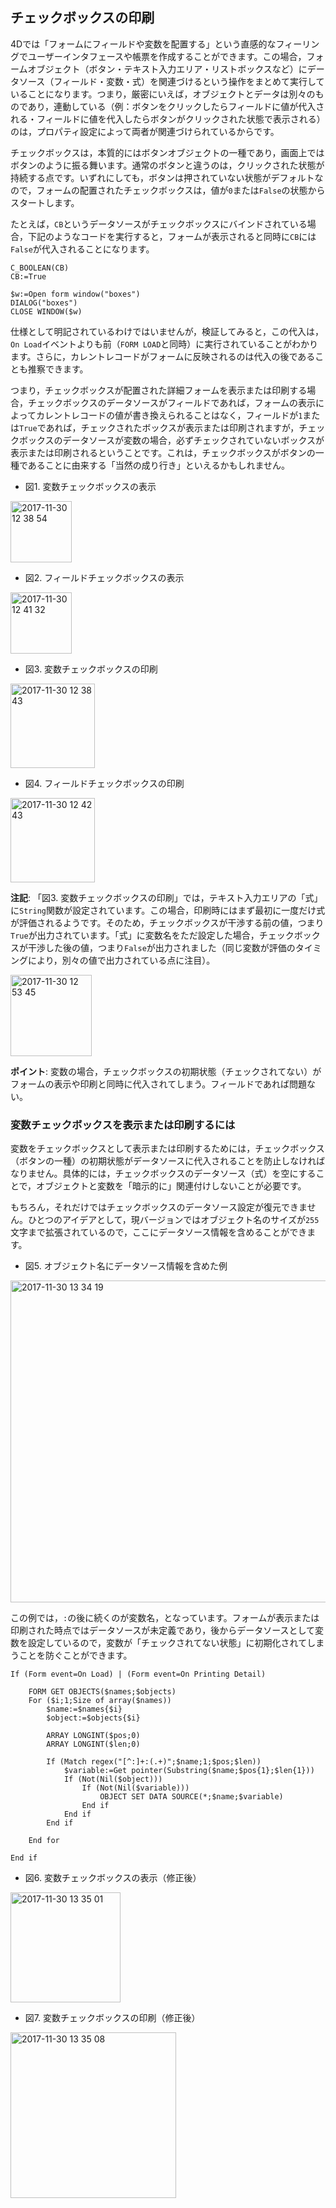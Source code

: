 ## チェックボックスの印刷

4Dでは「フォームにフィールドや変数を配置する」という直感的なフィーリングでユーザーインタフェースや帳票を作成することができます。この場合，フォームオブジェクト（ボタン・テキスト入力エリア・リストボックスなど）にデータソース（フィールド・変数・式）を関連づけるという操作をまとめて実行していることになります。つまり，厳密にいえば，オブジェクトとデータは別々のものであり，連動している（例：ボタンをクリックしたらフィールドに値が代入される・フィールドに値を代入したらボタンがクリックされた状態で表示される）のは，プロパティ設定によって両者が関連づけられているからです。

チェックボックスは，本質的にはボタンオブジェクトの一種であり，画面上ではボタンのように振る舞います。通常のボタンと違うのは，クリックされた状態が持続する点です。いずれにしても，ボタンは押されていない状態がデフォルトなので，フォームの配置されたチェックボックスは，値が``0``または``False``の状態からスタートします。

たとえば，``CB``というデータソースがチェックボックスにバインドされている場合，下記のようなコードを実行すると，フォームが表示されると同時に``CB``には``False``が代入されることになります。

```
C_BOOLEAN(CB)
CB:=True

$w:=Open form window("boxes")
DIALOG("boxes")
CLOSE WINDOW($w)
```

仕様として明記されているわけではいませんが，検証してみると，この代入は，``On Load``イベントよりも前（``FORM LOAD``と同時）に実行されていることがわかります。さらに，カレントレコードがフォームに反映されるのは代入の後であることも推察できます。

つまり，チェックボックスが配置された詳細フォームを表示または印刷する場合，チェックボックスのデータソースがフィールドであれば，フォームの表示によってカレントレコードの値が書き換えられることはなく，フィールドが``1``または``True``であれば，チェックされたボックスが表示または印刷されますが，チェックボックスのデータソースが変数の場合，必ずチェックされていないボックスが表示または印刷されるということです。これは，チェックボックスがボタンの一種であることに由来する「当然の成り行き」といえるかもしれません。

* 図1. 変数チェックボックスの表示

<img width="98" alt="2017-11-30 12 38 54" src="https://user-images.githubusercontent.com/10509075/33411908-9bde774c-d5cb-11e7-8629-58e46dab8207.png">

* 図2. フィールドチェックボックスの表示

<img width="98" alt="2017-11-30 12 41 32" src="https://user-images.githubusercontent.com/10509075/33411929-d0df8828-d5cb-11e7-9612-ad6b8f9f77c9.png">

* 図3. 変数チェックボックスの印刷

<img width="135" alt="2017-11-30 12 38 43" src="https://user-images.githubusercontent.com/10509075/33411914-b0839c90-d5cb-11e7-9f75-93da4671a334.png">


* 図4. フィールドチェックボックスの印刷

<img width="135" alt="2017-11-30 12 42 43" src="https://user-images.githubusercontent.com/10509075/33411959-fcbcc5be-d5cb-11e7-9f16-9f7e21a9620d.png">

**注記**: 「図3. 変数チェックボックスの印刷」では，テキスト入力エリアの「式」に``String``関数が設定されています。この場合，印刷時にはまず最初に一度だけ式が評価されるようです。そのため，チェックボックスが干渉する前の値，つまり``True``が出力されています。「式」に変数名をただ設定した場合，チェックボックスが干渉した後の値，つまり``False``が出力されました（同じ変数が評価のタイミングにより，別々の値で出力されている点に注目）。

<img width="130" alt="2017-11-30 12 53 45" src="https://user-images.githubusercontent.com/10509075/33412258-9c50f16c-d5cd-11e7-903e-a85766382219.png">

**ポイント**: 変数の場合，チェックボックスの初期状態（チェックされてない）がフォームの表示や印刷と同時に代入されてしまう。フィールドであれば問題ない。

### 変数チェックボックスを表示または印刷するには

変数をチェックボックスとして表示または印刷するためには，チェックボックス（ボタンの一種）の初期状態がデータソースに代入されることを防止しなければなりません。具体的には，チェックボックスのデータソース（式）を空にすることで，オブジェクトと変数を「暗示的に」関連付けしないことが必要です。

もちろん，それだけではチェックボックスのデータソース設定が復元できません。ひとつのアイデアとして，現バージョンではオブジェクト名のサイズが``255``文字まで拡張されているので，ここにデータソース情報を含めることができます。

* 図5. オブジェクト名にデータソース情報を含めた例

<img width="515" alt="2017-11-30 13 34 19" src="https://user-images.githubusercontent.com/10509075/33413152-3199b5ce-d5d3-11e7-831d-77b3cf1b76af.png">

この例では，``:``の後に続くのが変数名，となっています。フォームが表示または印刷された時点ではデータソースが未定義であり，後からデータソースとして変数を設定しているので，変数が「チェックされてない状態」に初期化されてしまうことを防ぐことができます。

```
If (Form event=On Load) | (Form event=On Printing Detail)
	
	FORM GET OBJECTS($names;$objects)
	For ($i;1;Size of array($names))
		$name:=$names{$i}
		$object:=$objects{$i}
		
		ARRAY LONGINT($pos;0)
		ARRAY LONGINT($len;0)
		
		If (Match regex("[^:]+:(.+)";$name;1;$pos;$len))
			$variable:=Get pointer(Substring($name;$pos{1};$len{1}))
			If (Not(Nil($object)))
				If (Not(Nil($variable)))
					OBJECT SET DATA SOURCE(*;$name;$variable)
				End if 
			End if 
		End if 
		
	End for 
	
End if 
```

* 図6. 変数チェックボックスの表示（修正後）

<img width="176" alt="2017-11-30 13 35 01" src="https://user-images.githubusercontent.com/10509075/33413182-6589f718-d5d3-11e7-8262-babef789a602.png">

* 図7. 変数チェックボックスの印刷（修正後）

<img width="265" alt="2017-11-30 13 35 08" src="https://user-images.githubusercontent.com/10509075/33413186-6deb1720-d5d3-11e7-9fc4-3cb1b484c210.png">

